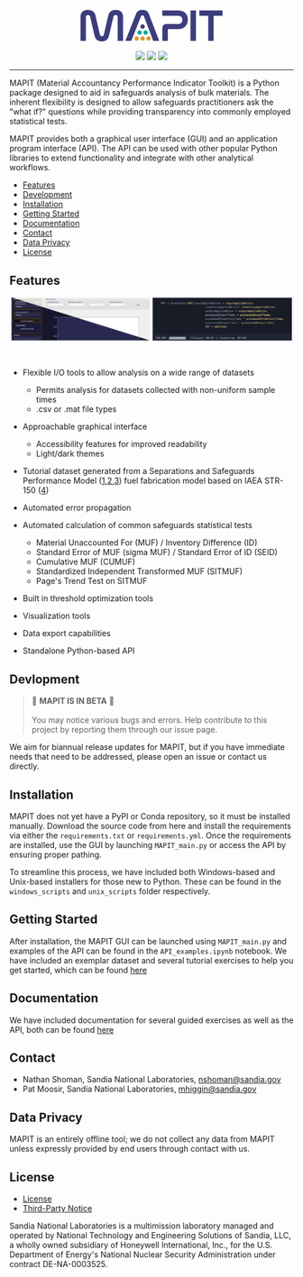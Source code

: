 <p align="center">
  <img src="./docs_v2/codeAssets/logo_small.png" width="50%"/>
</p>



<p align="center">
  <img src="https://img.shields.io/badge/platform-linux--64%20|%20win--64%20|%20macos--64-blue?style=plastic" />
  <img src="https://img.shields.io/badge/python-3.9-blue?style=plastic" />
  <img src="https://img.shields.io/badge/license-GPL-green?style=plastic)](https://www.gnu.org/licenses/gpl-3.0.en.html" />
</p>



--- 

MAPIT (Material Accountancy Performance Indicator Toolkit) is a Python package designed to aid in safeguards analysis of bulk materials. The inherent flexibility is designed to allow safeguards practitioners ask the "what if?" questions while providing transparency into commonly employed statistical tests. 

MAPIT provides both a graphical user interface (GUI) and an application program interface (API). The API can be used with other popular Python libraries to extend functionality and integrate with other analytical workflows. 



* [Features](#features)
* [Development](#devlopment)
* [Installation](#installation)
* [Getting Started](#getting-started)
* [Documentation](#documentation)
* [Contact](#contact)
* [Data Privacy](#data-privacy)
* [License](#license)


## Features

<p align="center">
  <img src="./docs_v2/codeAssets/MAPIT_split3.png" width="49%"/>
  <img src="./docs_v2/codeAssets/mapit_api_ex.png" width="49%"/>
</p>


<br>

* Flexible I/O tools to allow analysis on a wide range of datasets
  * Permits analysis for datasets collected with non-uniform sample times
  * .csv or .mat file types

* Approachable graphical interface
  * Accessibility features for improved readability
  * Light/dark themes




* Tutorial dataset generated from a Separations and Safeguards Performance Model ([1](https://www.osti.gov/biblio/1375573-integration-sspm-stage-mpact-virtual-facility-distributed-test-bed),[2](https://www.osti.gov/biblio/1646073-separations-safeguards-performance-model-sspm-capabilities-application-integration),[3](https://www.osti.gov/biblio/1476138-bulk-handling-facility-modeling-simulation-safeguards-analysis)) fuel fabrication model based on IAEA STR-150 ([4](https://inis.iaea.org/search/search.aspx?orig_q=RN:17037216))

* Automated error propagation




* Automated calculation of common safeguards statistical tests
  * Material Unaccounted For (MUF) / Inventory Difference (ID)
  * Standard Error of MUF (sigma MUF) / Standard Error of ID (SEID)
  * Cumulative MUF (CUMUF)
  * Standardized Independent Transformed MUF (SITMUF)
  * Page's Trend Test on SITMUF


* Built in threshold optimization tools
* Visualization tools
* Data export capabilities
* Standalone Python-based API

## Devlopment

> :construction: **MAPIT IS IN BETA** :construction: \
> \
> You may notice various bugs and errors. Help contribute to this project by reporting them through our issue page.

We aim for biannual release updates for MAPIT, but if you have immediate needs that need to be addressed, please open an issue or contact us directly. 

## Installation

MAPIT does not yet have a PyPI or Conda repository, so it must be installed manually. Download the source code from here and install the requirements via either the `requirements.txt` or `requirements.yml`. Once the requirements are installed, use the GUI by launching `MAPIT_main.py` or access the API by ensuring proper pathing.

To streamline this process, we have included both Windows-based and Unix-based installers for those new to Python. These can be found in the `windows_scripts` and `unix_scripts` folder respectively. 

## Getting Started

After installation, the MAPIT GUI can be launched using `MAPIT_main.py` and examples of the API can be found in the `API_examples.ipynb` notebook. We have included an exemplar dataset and several tutorial exercises to help you get started, which can be found [here](https://sandialabs.github.io/MAPIT/guided_exercises.html)

## Documentation

We have included documentation for several guided exercises as well as the API, both can be found [here](https://sandialabs.github.io/MAPIT/)

## Contact

* Nathan Shoman, Sandia National Laboratories, nshoman@sandia.gov
* Pat Moosir, Sandia National Laboratories, mhiggin@sandia.gov

## Data Privacy

MAPIT is an entirely offline tool; we do not collect any data from MAPIT unless expressly provided by end users through contact with us. 

## License

* [License](LICENSE)
* [Third-Party Notice](NOTICE.md)

Sandia National Laboratories is a multimission laboratory managed and operated by National Technology and Engineering Solutions of Sandia, LLC, a wholly owned subsidiary of Honeywell International, Inc., for the U.S. Department of Energy's National Nuclear Security Administration under contract DE-NA-0003525.

